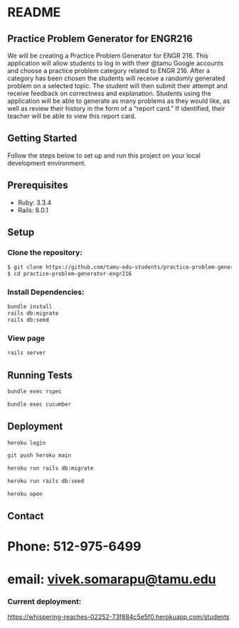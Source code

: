 # README

## Practice Problem Generator for ENGR216
We will be creating a Practice Problem Generator for ENGR 216. This application will allow students to log in with their @tamu Google accounts and choose a practice problem category related to ENGR 216. After a category has been chosen the students will receive a randomly generated problem on a selected topic. The student will then submit their attempt and receive feedback on correctness and explanation. Students using the application will be able to generate as many problems as they would like, as well as review their history in the form of a “report card.” If identified, their teacher will be able to view this report card. 
## Getting Started
Follow the steps below to set up and run this project on your local development environment.

## Prerequisites
- Ruby: 3.3.4 
- Rails: 8.0.1

## Setup
### Clone the repository:

```bash
$ git clone https://github.com/tamu-edu-students/practice-problem-generator-engr216.git
$ cd practice-problem-generator-engr216
```
### Install Dependencies:
```bash
bundle install
rails db:migrate
rails db:seed
```
### View page
```bash
rails server
```

## Running Tests
```bash
bundle exec rspec
```
```bash
bundle exec cucumber
```

## Deployment

```bash
heroku login
```
```bash
git push heroku main
```
```bash
heroku run rails db:migrate
```
```bash
heroku run rails db:seed
```
```bash
heroku open
```

## Contact
# Phone: 512-975-6499
# email: vivek.somarapu@tamu.edu

### Current deployment: 
https://whispering-reaches-02252-73f884c5e5f0.herokuapp.com/students
